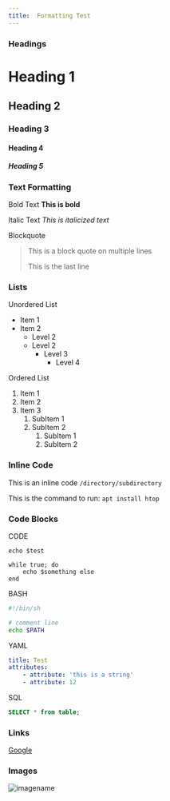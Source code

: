 ```yaml
---
title:  Formatting Test
---
```


### Headings

# Heading 1

## Heading 2

### Heading 3

#### Heading 4

##### Heading 5

### Text Formatting

Bold Text
**This is bold**

Italic Text
*This is italicized text*

Blockquote
> This is a block quote
> on multiple lines
> 
> This is the last line


### Lists

Unordered List

- Item 1
- Item 2
    - Level 2
    - Level 2
        - Level 3
            - Level 4

Ordered List

1. Item 1
2. Item 2
3. Item 3
    1. SubItem 1
    2. SubItem 2
        1. SubItem 1
        2. SubItem 2

### Inline Code

This is an inline code `/directory/subdirectory`

This is the command to run: `apt install htop`


### Code Blocks

CODE
```code
echo $test

while true; do
    echo $something else
end
```

BASH
```bash
#!/bin/sh

# comment line
echo $PATH

```

YAML
```yaml
title: Test
attributes:
    - attribute: 'this is a string'
    - attribute: 12
```

SQL
```sql
SELECT * from table;
```

### Links

[Google](http://www.google.com)

### Images

![imagename](/image2.png)



